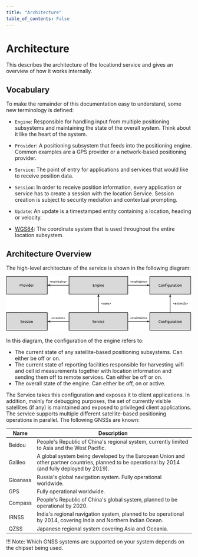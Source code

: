 ```yaml
---
title: "Architecture"
table_of_contents: False
---
```


# Architecture

This describes the architecture of the locationd service and gives
an overview of how it works internally.

## Vocabulary

To make the remainder of this documentation easy to understand, some
new terminology is defined:

 - `Engine`: Responsible for handling input from multiple positioning
   subsystems and maintaining the state of the overall system. Think
   about it like the heart of the system.

 - `Provider`: A positioning subsystem that feeds into the positioning
   engine. Common examples are a GPS provider or a network-based
   positioning provider.

 - `Service`: The point of entry for applications and services that would
   like to receive position data.

 - `Session`: In order to receive position information, every application
   or service has to create a session with the location Service.
   Session creation is subject to security mediation and contextual
   prompting.

 - `Update`: An update is a timestamped entity containing a location,
   heading or velocity.

 - [WGS84](http://en.wikipedia.org/wiki/World_Geodetic_System): The coordinate system that is used throughout the entire location subsystem.

## Architecture Overview

The high-level architecture of the service is shown in the following diagram:

![High-level architectural overview](media/LocationServiceHighLevel.png)

In this diagram, the configuration of the engine refers to:

  * The current state of any satellite-based positioning subsystems. Can
    either be off or on.
  * The current state of reporting facilities responsible for harvesting wifi
    and cell id measurements together with location information and sending
    them off to remote services. Can either be off or on.
  * The overall state of the engine. Can either be off, on or active.

The Service takes this configuration and exposes it to client
applications. In addition, mainly for debugging purposes, the set of
currently visible satellites (if any) is maintained and exposed to
privileged client applications. The service supports multiple different
satellite-based positioning operations in parallel. The following GNSSs
are known:

| Name   | Description |
|--------|-------------|
| Beidou | People's Republic of China's regional system, currently limited to Asia and the West Pacific.|
| Galileo | A global system being developed by the European Union and other partner countries, planned to be operational by 2014 (and fully deployed by 2019). |
| Gloanass | Russia's global navigation system. Fully operational worldwide. |
| GPS | Fully operational worldwide. |
| Compass | People's Republic of China's global system, planned to be operational by 2020. |
| IRNSS | India's regional navigation system, planned to be operational by 2014, covering India and Northern Indian Ocean. |
| QZSS | Japanese regional system covering Asia and Oceania. |

!!! Note:
    Which GNSS systems are supported on your system depends on the
    chipset being used.
